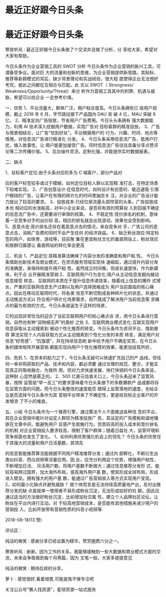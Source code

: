# 最近正好跟今日头条

# 最近正好跟今日头条

寒夜听风 : 最近正好跟今日头条做了个交流并且做了分析，分 享给大家，希望对大家有帮助。

今日头条作为企业营销工具的 SWOT 分析 今日头条作为企业营销的新兴工具，可谓备受争议。面对巨 大的流量和创新的思维，为企业营销提供新思路。其贴标、 推荐等新颖模式的背后，缺少背景理论和实战经验，很大程 度使得企业无法很好考究，彼此之间都在互相合与匹配。此 文以 SWOT（ Strongness/ Weakness/Opportunity/Threat）来分 析作为营销工具其中的利弊、机遇与威胁，希望可以给企业 一定参考价值。

一、优势 1、平台流量大，群体广泛，用户粘合度高。今日头条拥有亿 级用户规模，截止 2018 年 6 月，字节跳动旗下产品国内 DAU 突 破 4 亿，MAU 突破 8 亿。 2、精准定向广告投放，节省用户广告费用。今日头头条拥有 强大数据能力，利用 Al 技术深入挖掘用户数据，实现广告对 目标客群的精准投放。 3、广告与情景相结合，让广告“恰到好处”。平台根据用户的 行为、兴趣、时间、地点等情境，对信息流广告进行精准化 分发。 4、今日头条采用信息流广告，低用户打扰，植入故事性，让 用户能更加接受广告。同时信息流广告往往具备分享点赞评 论等二次传播价值。 5、后台操作灵活，定制化强，并能提供实时数据报表。

二、缺点

1、目标客户定位:由于头条对应的多为 C 端客户，部分产品对

应的客户标签较多或过于模糊，如何定位目标人群以实现精 准打击，在特定场景下较难实现。 2、广告创意设计:在信息时代，如何设计有创意的、能迅速吸 引客户眼球的广告，让客户在有限的碎片化的时间里抽空关 注，对企业的广告设计能力提出了较高的要求。 3、投放成本:已经位居流量头部阵营的头条，广告投放成本也 相对应的水涨船高，对中小企业来说，是否将有效的预算投 入到回报不确定的信息流广告中，还需要进行审慎的核算。 4、不稳定性:竞价排名的机制，意味着一旦竞争对手的出价较 高，相应的排名就会出现波动，效果也会受到影响。 5、恶意点击:竞价排名还存在着恶意点击的情况，来自竞争对 手，广告公司的恶意点击，消耗广告费的同时不会产生任何 的经济效益。 6、缺乏粉丝效应:特定标签的用户，如体育、游戏等，目前聚 集在更具粉丝文化的垂直网站上，粉丝效应和族群归属感让 垂直网站的转化率会更高

三、机会 1、产品定位:其精准算法确保了内容分发的准确度和用户粘 性。 今日头条借助创新技术及商业模式，在资讯服务领域实现快 速崛起，通过提升内容分发的准确度，来保持和提升用户粘 性。虽然成立时间晚，但成长速度快，作为新媒体，利于企 业开展精准营销 2、互联网用户行为变化:用户从主动信息发掘向被动信息接受 转变。 互联网的本质在于提升信息传递效率，随着线上信息的爆炸 式增长，严重的互联网信息生产过剩以及用户选择困难成为 用户当前面临的核心痛点。因此在移动互联网时代，将各类 信息不断切割成各种碎片化的状态，并通过主动推送方式以 符合用户碎片化场景需求，自然就成了解决用户当前信息需 求痛点的最为有效的方式。今日头条就诞生于这样的场景，

它的出现非常恰当的迎合了当前互联网用户的核心痛点诉 求，用今日头条进行营销，自然也有种“润物细无声”的奥妙 之处 3、互联网商业模式变化:互联实现用户信息获取从主动搜索到 被动个性化推荐的转变。今日头条作为资讯平台，借助推荐 算法实现个人内容获取方式从主动搜索到个性化分发的本质 转变，满足用户对信息“好奇感”、“饥饿感”，并在持续信息刷 新中给予用户不确定奖赏。在今日头条的媒体矩阵开展营销 都能实现向用户个性化推荐的效果，能更加投其所好。

四、危机 1、在资本的助力之下，今日头条无疑可以快速扩充自己的产 品线，但任何一单并购获取的产品、技术和内容，都必须要 通过合理的规范、整合，才能实现真正的吸收融合、为我所 用。但对力求快速发展、快打快销的今日头条来说，这种耐 心显然是匮乏的。 2、500 亿美元估值关口上，今日头条迎来了监管风暴，按照 监管层“举一反三”的要求意味着今日头条旗下的多数爆款产 品或都将存在监管方面的问题。而今日头条整改的速度能否 跟得上监管落地的速度，也给企业是否选择今日头条作为其 营销平台带来了不确定性，更是给目标企业客户的开发增添 了不小的难度。

五、小结 今日头条作为一个推荐引擎，通过算法千人千面推送各种信 息的平台，其在企业营销中能针对设定人群较为精准投放广 告，其设定的广告模板和谐地镶嵌在文章中间，能避免用户 反感产生抵触行为。但其较高的投入成本和竞价排名的机制 对企业营销投入要求较高，限制了客户群体；随着日益壮 大，监管环境和竞争局面也发生了变化。 1、如何利用优势强化机会上的领先？ 今日头条的优势在于其强大的流量和用户日活基数，其领先

的信息智能推荐算法能根据不同用户精准推荐分发；通过内 部孵化，不断衍生出类似抖音、西瓜视频等流量应用。因 此，应充分利用这个优势，增强用户粘性，不断增加日活、 月活用户数，将用户基数不断做大；通过信息推荐分发形 式，能较容易跨过国界，加大海外布局，提高海外用户基 数，使其形成全球布局，形成进入壁垒。拥有强大的用户基 数，能通过广告营销收入等方式实现用户变现。 2、如何最小化缺点并避免威胁？ 就个体而言是无法持续高质量地产出，反衬出推荐分发的缺 点是就单一使用者不易形成粉丝沉淀，无法形成较好的社 群。因此应通过适当的方法做好粉丝沉淀，比如增加社交属 性，建立个人品牌社区论坛，让粉丝在平台内进行互动。对 于较高地营销成本，是否能有其他措施来减少用户的营销投 入，比如开放带有营销性质的抖音小视频等.

2018-08-18(13 赞)

评论区：

纯洁的微笑 : 感谢分享已经设置为精华，赞赏圈费六分之一。

寒夜听风 : 谢谢，因为工作的关系，我能够接触到一些大数据和商业模式方面的交流，未来会争取做到每个月两篇，因为 文笔一般，大家多提提意见

纯洁的微笑 : 期待后续的分享。

萝卜 : 感觉很好,看着很累,可能是我不够专注吧

关注公众号"懒人找资源"，星球资源一站式服务